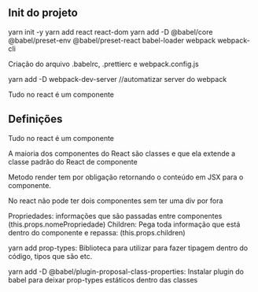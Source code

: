 ## Init do projeto

yarn init -y
yarn add react react-dom
yarn add -D @babel/core @babel/preset-env @babel/preset-react babel-loader webpack webpack-cli

Criação do arquivo .babelrc, .prettierc e webpack.config.js

yarn add -D webpack-dev-server //automatizar server do webpack

Tudo no react é um componente

## Definições

Tudo no react é um componente

A maioria dos componentes do React são classes e que ela extende a classe padrão do React de componente

Metodo render tem por obligação retornando o conteúdo em JSX para o componente.

No react não pode ter dois componentes sem ter uma div por fora

Propriedades: informações que são passadas entre componentes (this.props.nomePropriedade)
Children: Pega toda informação que está dentro do componente e repassa: (this.props.children)

yarn add prop-types: Biblioteca para utilizar para fazer tipagem dentro do código, tipos que são etc.

yarn add -D @babel/plugin-proposal-class-properties: Instalar plugin do babel para deixar prop-types estáticos dentro das classes
